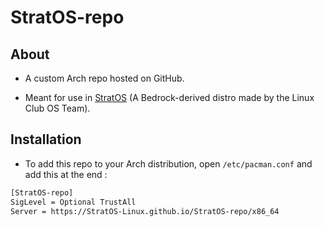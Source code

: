 
# StratOS-repo

## About

- A custom Arch repo hosted on GitHub.

- Meant for use in [StratOS](https://github.com/lugvitc/LUG_custom_distro) (A Bedrock-derived distro made by the Linux Club OS Team).

## Installation

- To add this repo to your Arch distribution, open `/etc/pacman.conf` and add this at the end :

```bash
[StratOS-repo]
SigLevel = Optional TrustAll
Server = https://StratOS-Linux.github.io/StratOS-repo/x86_64
```
